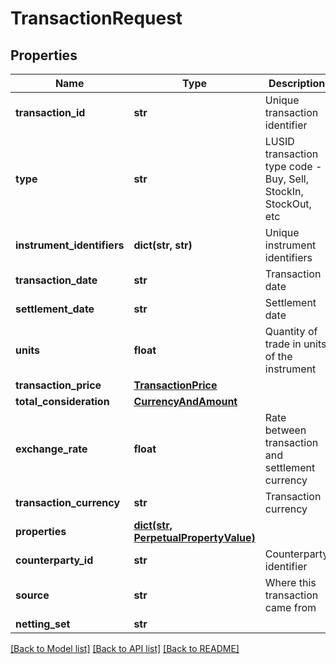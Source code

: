 # TransactionRequest

## Properties
Name | Type | Description | Notes
------------ | ------------- | ------------- | -------------
**transaction_id** | **str** | Unique transaction identifier | 
**type** | **str** | LUSID transaction type code - Buy, Sell, StockIn, StockOut, etc | 
**instrument_identifiers** | **dict(str, str)** | Unique instrument identifiers | 
**transaction_date** | **str** | Transaction date | 
**settlement_date** | **str** | Settlement date | 
**units** | **float** | Quantity of trade in units of the instrument | 
**transaction_price** | [**TransactionPrice**](TransactionPrice.md) |  | 
**total_consideration** | [**CurrencyAndAmount**](CurrencyAndAmount.md) |  | 
**exchange_rate** | **float** | Rate between transaction and settlement currency | [optional] 
**transaction_currency** | **str** | Transaction currency | [optional] 
**properties** | [**dict(str, PerpetualPropertyValue)**](PerpetualPropertyValue.md) |  | [optional] 
**counterparty_id** | **str** | Counterparty identifier | [optional] 
**source** | **str** | Where this transaction came from | [optional] 
**netting_set** | **str** |  | [optional] 

[[Back to Model list]](../README.md#documentation-for-models) [[Back to API list]](../README.md#documentation-for-api-endpoints) [[Back to README]](../README.md)


